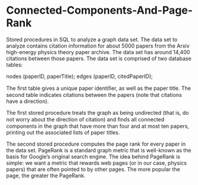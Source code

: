 # Connected-Components-And-Page-Rank
Stored procedures in SQL to analyze a graph data set. The data set to analyze contains citation information for about 5000 papers from the Arxiv high-energy physics theory paper archive. The data set has around 14,400 citations between those papers. The data set is comprised of two database tables:

nodes (paperID, paperTitle); edges (paperID, citedPaperID);

The ﬁrst table gives a unique paper identiﬁer, as well as the paper title. The second table indicates citations between the papers (note that citations have a direction).

The first stored procedure treats the graph as being undirected (that is, do not worry about the direction of citation) and ﬁnds all connected components in the graph that have more than four and at most ten papers, printing out the associated lists of paper titles.

The second stored procedure computes the page rank for every paper in the data set. PageRank is a standard graph metric that is well-known as the basis for Google’s original search engine. The idea behind PageRank is simple: we want a metric that rewards web pages (or in our case, physics papers) that are often pointed to by other pages. The more popular the page, the greater the PageRank.
